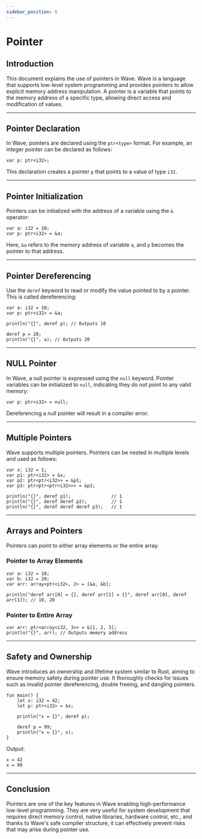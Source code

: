 ```yaml
---
sidebar_position: 6
---
```


# Pointer

## Introduction

This document explains the use of pointers in Wave.
Wave is a language that supports low-level system programming and provides pointers to allow explicit memory address manipulation.
A pointer is a variable that points to the memory address of a specific type, allowing direct access and modification of values.

---

## Pointer Declaration

In Wave, pointers are declared using the `ptr<type>` format. For example, an integer pointer can be declared as follows:

```wave
var p: ptr<i32>;
```

This declaration creates a pointer `p` that points to a value of type `i32`.

---

## Pointer Initialization

Pointers can be initialized with the address of a variable using the `&` operator:

```wave
var a: i32 = 10;
var p: ptr<i32> = &a;
```

Here, `&a` refers to the memory address of variable `a`, and `p` becomes the pointer to that address.

---

## Pointer Dereferencing

Use the `deref` keyword to read or modify the value pointed to by a pointer. This is called dereferencing:

```wave
var a: i32 = 10;
var p: ptr<i32> = &a;

println("{}", deref p); // Outputs 10

deref p = 20;
println("{}", a); // Outputs 20
```

---

## NULL Pointer

In Wave, a null pointer is expressed using the `null` keyword.
Pointer variables can be initialized to `null`, indicating they do not point to any valid memory:

```wave
var p: ptr<i32> = null;
```

Dereferencing a null pointer will result in a compiler error.

---

## Multiple Pointers

Wave supports multiple pointers. Pointers can be nested in multiple levels and used as follows:

```wave
var x: i32 = 1;
var p1: ptr<i32> = &x;
var p2: ptr<ptr<i32>> = &p1;
var p3: ptr<ptr<ptr<i32>>> = &p2;

println("{}", deref p1);               // 1
println("{}", deref deref p2);         // 1
println("{}", deref deref deref p3);   // 1
```

---

## Arrays and Pointers

Pointers can point to either array elements or the entire array.

### Pointer to Array Elements

```wave
var a: i32 = 10;
var b: i32 = 20;
var arr: array<ptr<i32>, 2> = [&a, &b];

println("deref arr[0] = {}, deref arr[1] = {}", deref arr[0], deref arr[1]); // 10, 20
```

### Pointer to Entire Array

```wave
var arr: ptr<array<i32, 3>> = &[1, 2, 3];
println("{}", arr); // Outputs memory address
```

---

## Safety and Ownership

Wave introduces an ownership and lifetime system similar to Rust, aiming to ensure memory safety during pointer use.
It thoroughly checks for issues such as invalid pointer dereferencing, double freeing, and dangling pointers.

```wave
fun main() {
    let x: i32 = 42;
    let p: ptr<i32> = &x;
    
    println("x = {}", deref p);
    
    deref p = 99;
    println("x = {}", x);
}
```

Output:

```text
x = 42
x = 99
```

---

## Conclusion

Pointers are one of the key features in Wave enabling high-performance low-level programming.
They are very useful for system development that requires direct memory control, native libraries, hardware control, etc., and thanks to Wave's safe compiler structure, it can effectively prevent risks that may arise during pointer use.
